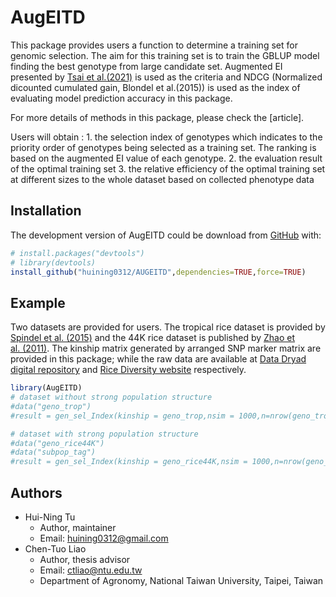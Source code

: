 
<!-- README.md is generated from README.Rmd. Please edit that file -->

# AugEITD

<!-- badges: start -->
<!-- badges: end -->

This package provides users a function to determine a training set for
genomic selection. The aim for this training set is to train the GBLUP
model finding the best genotype from large candidate set. Augmented EI
presented by [Tsai et
al.(2021)](https://doi.org/10.1007/s13253-021-00454-2) is used as the
criteria and NDCG (Normalized dicounted cumulated gain, Blondel et
al.(2015)) is used as the index of evaluating model prediction accuracy
in this package.

For more details of methods in this package, please check the
\[article\].

Users will obtain : 1. the selection index of genotypes which indicates
to the priority order of genotypes being selected as a training set. The
ranking is based on the augmented EI value of each genotype. 2. the
evaluation result of the optimal training set 3. the relative efficiency
of the optimal training set at different sizes to the whole dataset
based on collected phenotype data

## Installation

The development version of AugEITD could be download from
[GitHub](https://github.com/huining0312/AUGEITD) with:

``` r
# install.packages("devtools")
# library(devtools)
install_github("huining0312/AUGEITD",dependencies=TRUE,force=TRUE)
```

## Example

Two datasets are provided for users. The tropical rice dataset is
provided by [Spindel et
al. (2015)](https://doi.org/10.1371/journal.pgen.1004982) and the 44K
rice dataset is published by [Zhao et
al. (2011)](https://doi.org/10.1038/ncomms1467). The kinship matrix
generated by arranged SNP marker matrix are provided in this package;
while the raw data are available at [Data Dryad digital
repository](https://datadryad.org/stash/dataset/doi:10.5061/dryad.7369p)
and [Rice Diversity website](http://www.ricediversity.org/data/)
respectively.

``` r
library(AugEITD)
# dataset without strong population structure
#data("geno_trop")
#result = gen_sel_Index(kinship = geno_trop,nsim = 1000,n=nrow(geno_trop))

# dataset with strong population structure
#data("geno_rice44K")
#data("subpop_tag")
#result = gen_sel_Index(kinship = geno_rice44K,nsim = 1000,n=nrow(geno_rice44K),subpopTag = subpop_tag)
```

## Authors

- Hui-Ning Tu
  - Author, maintainer
  - Email: <huining0312@gmail.com>
- Chen-Tuo Liao
  - Author, thesis advisor
  - Email: <ctliao@ntu.edu.tw>
  - Department of Agronomy, National Taiwan University, Taipei, Taiwan

